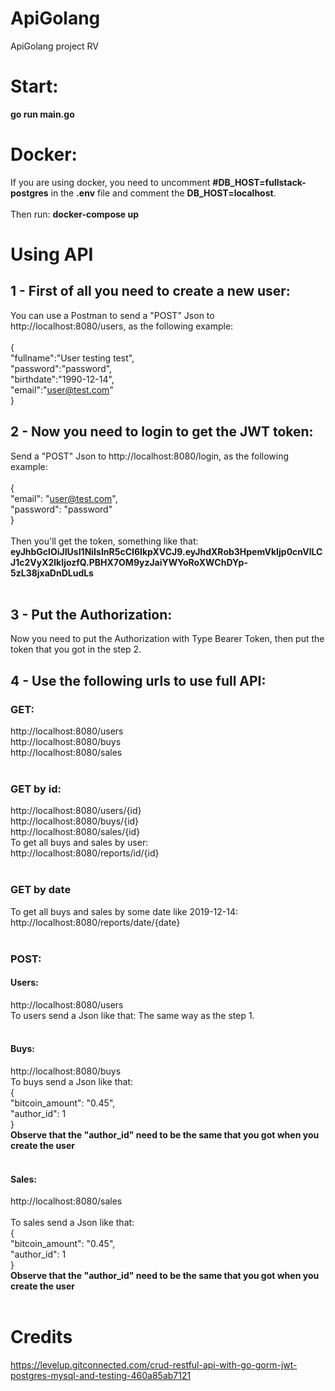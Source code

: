 # ApiGolang
ApiGolang project RV<br>


# Start:
<b>go run main.go</b><br>

# Docker:
If you are using docker, you need to uncomment <b>#DB_HOST=fullstack-postgres</b> in the <b>.env</b> file and comment the <b>DB_HOST=localhost</b>.<br><br>
Then run: <b>docker-compose up</b>

# Using API

## 1 - First of all you need to create a new user:

You can use a Postman to send a "POST" Json to http://localhost:8080/users, as the following example:<br><br>
{<br>
	"fullname":"User testing test",<br>
	"password":"password",<br>
	"birthdate":"1990-12-14",<br>
	"email":"user@test.com"<br>
}<br>
## 2 - Now you need to login to get the JWT token:
Send a "POST" Json to http://localhost:8080/login, as the following example:<br><br>
{	<br>
	"email": "user@test.com",<br>
	"password": "password"<br>
}<br><br>
Then you'll get the token, something like that: <br>
<b>eyJhbGclOiJIUsI1NiIsInR5cCI6IkpXVCJ9.eyJhdXRob3HpemVkIjp0cnVlLCJ1c2VyX2lkIjozfQ.PBHX7OM9yzJaiYWYoRoXWChDYp-5zL38jxaDnDLudLs</b>
<br><br>
## 3 - Put the Authorization:
Now you need to put the Authorization with Type Bearer Token, then put the token that you got in the step 2.
<br>

## 4 - Use the following urls to use full API:
### GET:
http://localhost:8080/users<br>
http://localhost:8080/buys<br>
http://localhost:8080/sales<br><br>

### GET by id:
http://localhost:8080/users/{id}<br>
http://localhost:8080/buys/{id}<br>
http://localhost:8080/sales/{id}<br>
To get all buys and sales by user:<br>
http://localhost:8080/reports/id/{id}<br><br>

### GET by date
To get all buys and sales by some date like 2019-12-14:<br>
http://localhost:8080/reports/date/{date}<br><br>

### POST:

#### Users:
http://localhost:8080/users<br> 
To users send a Json like that: The same way as the step 1.<br><br>

#### Buys:
http://localhost:8080/buys<br>
To buys send a Json like that:<br>
{	<br>
	"bitcoin_amount": "0.45",<br>
	"author_id": 1<br>
}<br>
<b>Observe that the "author_id" need to be the same that you got when you create the user</b><br><br>

#### Sales:
http://localhost:8080/sales<br><br>
To sales send a Json like that:<br>
{	<br>
	"bitcoin_amount": "0.45",<br>
	"author_id": 1<br>
}<br>
<b>Observe that the "author_id" need to be the same that you got when you create the user</b><br><br>



# Credits
https://levelup.gitconnected.com/crud-restful-api-with-go-gorm-jwt-postgres-mysql-and-testing-460a85ab7121

